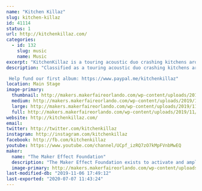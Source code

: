 ```yaml
---
name: "Kitchen Killaz"
slug: kitchen-killaz
id: 41114
status: 1
url: http://kitchenkillaz.com/
categories:
  - id: 132
    slug: music
    name: Music
excerpt: "KitchenKillaz is a touring acoustic duo crashing kitchens around the country.  Comprised of Billy Floyd, Jay \"theCommodore\" Stephens and The Mad Scientist, Dennis Cutter."
description: "Classified as a touring acoustic duo crashing kitchens around the country, the KitchenKillaz are bridging gaps, pleasing souls, and filling bellies everywhere they go! Be sure to log on, tune in, and turn up! Peace! 

 Help fund our first album: https://www.paypal.me/kitchenkillaz"
location: Main Stage
image-primary:
  thumbnail: http://makers.makerfaireorlando.com/wp-content/uploads/2019/11/Kitchen-150x150.jpg
  medium: http://makers.makerfaireorlando.com/wp-content/uploads/2019/11/Kitchen-300x200.jpg
  large: http://makers.makerfaireorlando.com/wp-content/uploads/2019/11/Kitchen.jpg
  full: http://makers.makerfaireorlando.com/wp-content/uploads/2019/11/Kitchen.jpg
website: http://kitchenkillaz.com/
email: 
twitter: http://twitter.com/kitchenkillaz
instagram: http://instagram.com/kitchenkillaz
facebook: http://fb.com/kitchenkillaz
youtube: https://www.youtube.com/channel/UCpf_izRQ7zO7kMpFVnbMwEQ
maker:
  name: "The Maker Effect Foundation"
  description: "The Maker Effect Foundation exists to activate and amplify the efforts of makers as they learn, build and work together in their communities. Our efforts include research, publication, community organization, event production, and startup advisement. The foundation’s community organization and startup efforts are focused on Central Florida, however our research and publication efforts are not limited in scope. The Maker Effect Foundation is a 501(c)(3) public charity. "
  image-primary: http://makers.makerfaireorlando.com/wp-content/uploads/2015/09/candy_making_buttons_at_makerfx-1024x1024.jpg
last-modified-db: "2019-11-06 17:49:12"
last-exported: "2020-07-07 11:43:24"
---
```

